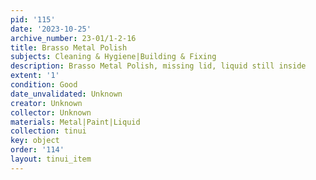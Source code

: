 ```yaml
---
pid: '115'
date: '2023-10-25'
archive_number: 23-01/1-2-16
title: Brasso Metal Polish
subjects: Cleaning & Hygiene|Building & Fixing
description: Brasso Metal Polish, missing lid, liquid still inside
extent: '1'
condition: Good
date_unvalidated: Unknown
creator: Unknown
collector: Unknown
materials: Metal|Paint|Liquid
collection: tinui
key: object
order: '114'
layout: tinui_item
---
```

